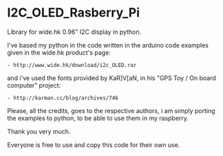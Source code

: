 I2C_OLED_Rasberry_Pi
====================

Library for wide.hk 0.96" I2C display in python.

I've based my python in the code written in the arduino code examples given in the wide.hk product's page:


	- http://www.wide.hk/download/i2c_OLED.rar


and i've used the fonts provided by KaR]V[aN, in his "GPS Toy / On board computer" project:


	- http://karman.cc/blog/archives/746


Please, all the credits, goes to the respective authors, i am simply porting the examples to python, to be able to use them in my raspberry.

Thank you very much.


Everyone is free to use and copy this code for their own use.
